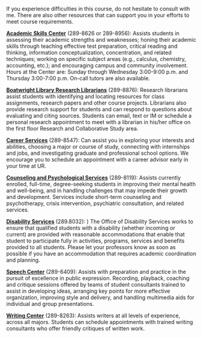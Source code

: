 If you experience difficulties in this course, do not hesitate to consult with me. There are also other resources that can support you in your efforts to meet course requirements.

[**Academic Skills Center**](http://asc.richmond.edu) (289-8626 or 289-8956): Assists students in assessing their academic strengths and weaknesses; honing their academic skills through teaching effective test preparation, critical reading and thinking, information conceptualization, concentration, and related techniques; working on specific subject areas (e.g., calculus, chemistry, accounting, etc.); and encouraging campus and community involvement. Hours at the Center are: Sunday through Wednesday 3:00-9:00 p.m. and Thursday 3:00-7:00 p.m. On-call tutors are also available.

[**Boatwright Library Research Librarians**](http://library.richmond.edu/help/ask/) (289-8876): Research librarians assist students with identifying and locating resources for class assignments, research papers and other course projects. Librarians also provide research support for students and can respond to questions about evaluating and citing sources. Students can email, text or IM or schedule a personal research appointment to meet with a librarian in his/her office on the first floor Research and Collaborative Study area.

[**Career Services**](http://careerservices.richmond.edu/) (289-8547): Can assist you in exploring your interests and abilities, choosing a major or course of study, connecting with internships and jobs, and investigating graduate and professional school options. We encourage you to schedule an appointment with a career advisor early in your time at UR.

[**Counseling and Psychological Services**](http://wellness.richmond.edu/offices/caps/) (289-8119): Assists currently enrolled, full-time, degree-seeking students in improving their mental health and well-being, and in handling challenges that may impede their growth and development. Services include short-term counseling and psychotherapy, crisis intervention, psychiatric consultation, and related services.

[**Disability Services**](https://disability.richmond.edu/students/index.html) (289.8032): ) The Office of Disability Services 
works to ensure that qualified students with a disability (whether incoming or current) are provided with reasonable accommodations that enable that student to participate fully in activities, programs, services and benefits provided to all students. Please let your professors know as soon as possible if you have an accommodation that requires academic coordination and planning.

[**Speech Center**](http://speech.richmond.edu) (289-6409): Assists with preparation and practice in the pursuit of excellence in public expression. Recording, playback, coaching and critique sessions offered by teams of student consultants trained to assist in developing ideas, arranging key points for more effective organization, improving style and delivery, and handling multimedia aids for individual and group presentations.

[**Writing Center**](http://writing.richmond.edu) (289-8263): Assists writers at all levels of experience, across all majors. Students can schedule appointments with trained writing consultants who offer friendly critiques of written work.
